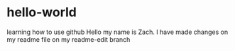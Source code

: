 # hello-world
learning how to use github
Hello my name is Zach.
I have made changes on my readme file on my readme-edit branch
